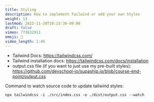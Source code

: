 ```yaml
---
title: Styling
description: How to implement Tailwind or add your own Styles
weight: 13
lastmod: 2022-11-20T10:23:30-09:00
draft: false
vimeo: 773632911
emoji: 💅
video_length: 1:45
---
```



- Tailwind Docs: https://tailwindcss.com/
- Tailwind installation docs: https://tailwindcss.com/docs/installation
- output.css file (if you want to just use my pre-built styles): https://github.com/devschool-io/supaship.io/blob/course-end-point/output.css

Command to watch source code to update tailwind styles:

```terminal
npx tailwindcss -i ./src/index.css -o ./dist/output.css --watch
```
